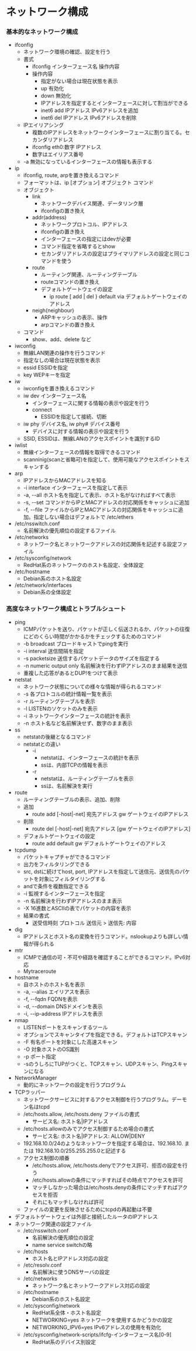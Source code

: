 ネットワーク構成
===

### 基本的なネットワーク構成

* ifconfig
    * ネットワーク環境の確認、設定を行う
    * 書式
        * ifconfig インターフェース名 操作内容
        * 操作内容
            * 指定がない場合は現在状態を表示
            * up 有効化
            * down 無効化
            * IPアドレスを指定するとインターフェースに対して割当ができる
            * inet6 add IPアドレス IPv6アドレスを追加
            * inet6 del IPアドレス IPv6アドレスを削除
    * IPエイリアシング
        * 複数のIPアドレスをネットワークインターフェースに割り当てる。セカンダリアドレス
        * ifconfig eth0:数字 IPアドレス
        * 数字はエイリアス番号
    * -a 無効になっているインターフェースの情報も表示する
* ip
    * ifconfig, route, arpを置き換えるコマンド
    * フォーマットは、ip [オプション] オブジェクト コマンド
    * オブジェクト
        * link
            * ネットワークデバイス関連、データリンク層
            * ifconfigの置き換え
        * addr(address)
            * ネットワークプロトコル、IPアドレス
            * ifconfigの置き換え
            * インターフェースの指定にはdevが必要
            * コマンド指定を省略するとshow
            * セカンダリアドレスの設定はプライマリアドレスの設定と同じコマンドを使う
        * route
            * ルーティング関連、ルーティングテーブル
            * routeコマンドの置き換え
            * デフォルトゲートウェイの設定
                * ip route [ add | del } default via デフォルトゲートウェイのアドレス
        * neigh(neighbour)
            * ARPキャッシュの表示、操作
            * arpコマンドの置き換え
    * コマンド
        * show、add、delete など
* iwconfig
    * 無線LAN関連の操作を行うコマンド
    * 指定なしの場合は現在状態を表示
    * essid ESSIDを指定
    * key WEPキーを指定
* iw
    * iwconfigを置き換えるコマンド
    * iw dev インターフェース名
        * インターフェースに関する情報の表示や設定を行う
        * connect
            * ESSIDを指定して接続、切断
    * iw phy デバイス名, iw phy# デバイス番号
        * デバイスに対する情報の表示や設定を行う
    * SSID, ESSIDは、無線LANのアクセスポイントを識別するID
* iwlist
    * 無線インターフェースの情報を取得できるコマンド
    * scanninig(scanと省略可)を指定して、使用可能なアクセスポイントをスキャンする
* arp
    * IPアドレスからMACアドレスを知る
    * -i interface インターフェースを指定して表示
    * -a, --all ホスト名を指定して表示、ホスト名がなければすべて表示
    * -s, --set コマンドからIPとMACアドレスの対応関係をキャッシュに追加
    * -f, --file ファイルからIPとMACアドレスの対応関係をキャッシュに追加。指定しない場合はデフォルトで /etc/ethers
* /etc/nsswitch.conf
    * 名前解決の優先順位の設定するファイル
* /etc/networks
    * ネットワーク名とネットワークアドレスの対応関係を記述する設定ファイル
* /etc/sysconfig/network
    * RedHat系のネットワークのホスト名設定、全体設定
* /etc/hostname
    * Debian系のホスト名設定
* /etc/network/interfaces
    * Debian系の全体設定

### 高度なネットワーク構成とトラブルシュート

* ping
    * ICMPパケットを送り、パケットが正しく伝送されるか、パケットの往復にどのくらい時間がかかるかをチェックするためのコマンド
    * -b broadcast ブロードキャストでpingを実行
    * -i interval 送信間隔を指定
    * -s packetsize 送信するパケットデータのサイズを指定する
    * -n numeric output only 名前解決を行わずIPアドレスのまま結果を送信
    * 重複した応答があるとDUP!をつけて表示
* netstat
    * ネットワーク状態についての様々な情報が得られるコマンド
    * -s 各プロトコルの統計情報一覧を表示
    * -r ルーティングテーブルを表示
    * -l LISTENのソケットのみを表示
    * -i ネットワークインターフェースの統計を表示
    * -n ホスト名など名前解決せず、数字のまま表示
* ss
    * netstatの後継となるコマンド
    * netstatとの違い
        * -i
            * netstatは、インターフェースの統計を表示
            * ssは、内部TCPの情報を表示
        * -r
            * netstatは、ルーティングテーブルを表示
            * ssは、名前解決を実行
* route
    * ルーティングテーブルの表示、追加、削除
    * 追加
        * route add [-host|-net] 宛先アドレス gw ゲートウェイのIPアドレス
    * 削除
        * route del [-host|-net] 宛先アドレス [gw ゲートウェイのIPアドレス]
    * デフォルトゲートウェイの設定
        * route add default gw デフォルトゲートウェイのアドレス
* tcpdump
    * パケットキャプチャができるコマンド
    * 出力をフィルタリングできる
    * src, dstに続けてhost, port, IPアドレスを指定して送信元、送信先のパケットを対象にフィルタイリングする
    * andで条件を複数指定できる
    * -i 監視するインターフェースを指定
    * -n 名前解決を行わずIPアドレスのまま表示
    * -X 16進数とASCIIの表でパケットの内容を表示
    * 結果の書式
        * 送受信時刻 プロトコル 送信元 > 送信先: 内容
* dig
    * IPアドレスとホスト名の変換を行うコマンド。nslookupよりも詳しい情報が得られる
* mtr
    * ICMPで通信の可・不可や経路を確認することができるコマンド。IPv6対応
    * Mytraceroute
* hostname
    * 自ホストのホスト名を表示
    * -a, --alias エイリアスを表示
    * -f, --fqdn FQDNを表示
    * -d, --domain DNSドメインを表示
    * -i, --ip-address IPアドレスを表示
* nmap
    * LISTENポートをスキャンするツール
    * オプションでスキャンタイプを指定できる。デフォルトはTCPスキャン
    * -F 有名ポートを対象にした高速スキャン
    * -O 対象ホストのOS識別
    * -p ポート指定
    * -sのうしろにTUPがつくと、TCPスキャン、UDPスキャン、Pingスキャンになる
* NetworkManager
    * 動的にネットワークの設定を行うプログラム
* TCPラッパー
    * ネットワークサービスに対するアクセス制御を行うプログラム。デーモン名はtcpd
    * /etc/hosts.allow, /etc/hosts.deny ファイルの書式
        * サービス名: ホスト名|IPアドレス
    * /etc/hosts.allowのみでアクセス制御するため場合の書式
        * サービス名: ホスト名|IPアドレス: ALLOW|DENY
    * 192.168.10.0/24のようなネットワークを指定する場合は、192.168.10. または 192.168.10.0/255.255.255.0と記述する
    * アクセス制御の順番
        * /etc/hosts.allow, /etc/hosts.denyでアクセス許可、拒否の設定を行う
        * /etc/hosts.allowの条件にマッチすればその時点でアクセスを許可
        * マッチしなかった場合は/etc/hosts.denyの条件にマッチすればアクセスを拒否
        * それにもマッチしなければ許可
    * ファイルの変更を反映させるためにtcpdの再起動は不要
* デフォルトゲートウェイは外部と接続したルータのIPアドレス
* ネットワーク関連の設定ファイル
    * /etc/nsswitch.conf
        * 名前解決の優先順位の設定
        * name service switchの略
    * /etc/hosts
        * ホスト名とIPアドレス対応の設定
    * /etc/resolv.conf
        * 名前解決に使うDNSサーバの設定
    * /etc/networks
        * ネットワーク名とネットワークアドレス対応の設定
    * /etc/hostname
        * Debian系のホスト名設定
    * /etc/sysconfig/network
        * RedHat系全体・ホスト名設定
        * NETWORKING=yes ネットワークを使用するかどうかの設定
        * NETWORKING_IPV6=yes IPv6アドレスの使用を有効化
    * /etc/sysconfig/network-scripts/ifcfg-インターフェース名[0-9]
        * RedHat系のデバイス別設定
